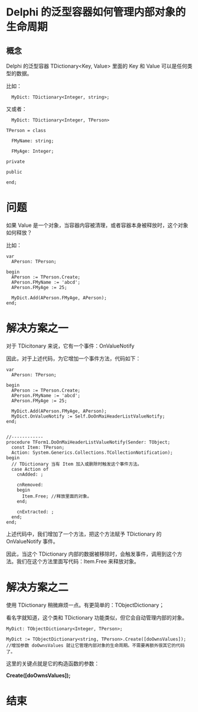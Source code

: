 # Delphi 的泛型容器如何管理内部对象的生命周期

## 概念
Delphi 的泛型容器  TDictionary<Key, Value> 里面的 Key 和 Value 可以是任何类型的数据。

比如：
~~~
  MyDict: TDictionary<Integer, string>;
~~~

又或者：
~~~
  MyDict: TDictionary<Integer, TPerson>
~~~

~~~
TPerson = class
 
  FMyName: string;
 
  FMyAge: Integer;
 
private
 
public
 
end;
~~~

# 问题
如果 Value 是一个对象，当容器内容被清理，或者容器本身被释放时，这个对象如何释放？

比如：
~~~
var
  APerson: TPerson;
 
begin
  APerson := TPerson.Create;
  APerson.FMyName := 'abcd';
  APerson.FMyAge := 25;
 
  MyDict.Add(APerson.FMyAge, APerson);
end;
~~~

# 解决方案之一
对于 TDicitonary 来说，它有一个事件：OnValueNotify

因此，对于上述代码，为它增加一个事件方法，代码如下：
~~~
var
  APerson: TPerson;
 
begin
  APerson := TPerson.Create;
  APerson.FMyName := 'abcd';
  APerson.FMyAge := 25;
 
  MyDict.Add(APerson.FMyAge, APerson);
  MyDict.OnValueNotify := Self.DoOnMaiHeaderListValueNotify;
end;
 
 
//------------
procedure TForm1.DoOnMaiHeaderListValueNotify(Sender: TObject;
  const Item: TPerson;
  Action: System.Generics.Collections.TCollectionNotification);
begin
  // TDictionary 当有 Item 加入或删除时触发这个事件方法。
  case Action of
    cnAdded: ;
 
    cnRemoved:
    begin
      Item.Free; //释放里面的对象。
    end;
 
    cnExtracted: ;
  end;
end;
~~~
上述代码中，我们增加了一个方法，把这个方法赋予 TDictionary 的 OnValueNotify 事件。

因此，当这个 TDictionary 内部的数据被移除时，会触发事件，调用到这个方法。我们在这个方法里面写代码：Item.Free 来释放对象。

# 解决方案之二
使用 TDictionary 稍微麻烦一点。有更简单的：TObjectDictionary；

看名字就知道，这个类和 TDictionary 功能类似，但它会自动管理内部的对象。
~~~
MyDict: TObjectDictionary<Integer, TPerson>;
 
MyDict := TObjectDictionary<string, TPerson>.Create([doOwnsValues]); //增加参数 doOwnsValues 就让它管理内部对象的生命周期。不需要再额外很其它的代码了。
~~~
这里的关键点就是它的构造函数的参数：

**Create([doOwnsValues]);**

# 结束
